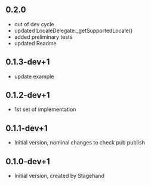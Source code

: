 ## 0.2.0

- out of dev cycle
- updated LocaleDelegate.\_getSupportedLocale()
- added preliminary tests
- updated Readme

## 0.1.3-dev+1

- update example

## 0.1.2-dev+1

- 1st set of implementation

## 0.1.1-dev+1

- Initial version, nominal changes to check pub publish

## 0.1.0-dev+1

- Initial version, created by Stagehand
